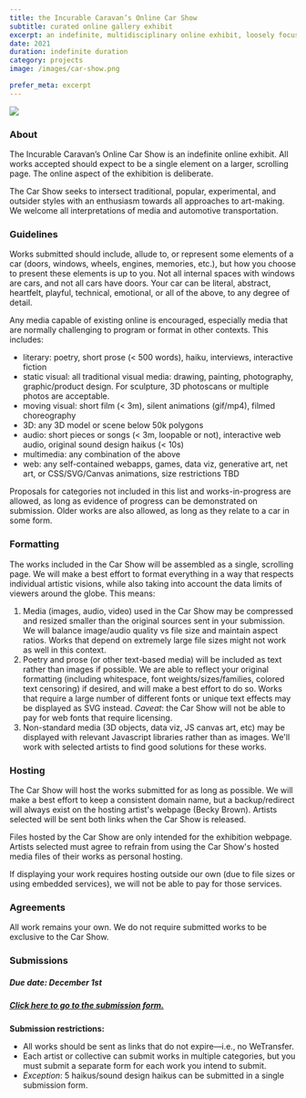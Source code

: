 ```yaml
---
title: the Incurable Caravan’s Online Car Show
subtitle: curated online gallery exhibit
excerpt: an indefinite, multidisciplinary online exhibit, loosely focused on interpretations of automotive transportation
date: 2021
duration: indefinite duration
category: projects
image: /images/car-show.png

prefer_meta: excerpt
---
```


![](/images/car-show.png)

### About

The Incurable Caravan’s Online Car Show is an indefinite online exhibit. All works accepted should expect to be a single element on a larger, scrolling page. The online aspect of the exhibition is deliberate.

The Car Show seeks to intersect traditional, popular, experimental, and outsider styles with an enthusiasm towards all approaches to art-making. We welcome all interpretations of media and automotive transportation.

### Guidelines

Works submitted should include, allude to, or represent some elements of a car (doors, windows, wheels, engines, memories, etc.), but how you choose to present these elements is up to you. Not all internal spaces with windows are cars, and not all cars have doors. Your car can be literal, abstract, heartfelt, playful, technical, emotional, or all of the above, to any degree of detail.

Any media capable of existing online is encouraged, especially media that are normally challenging to program or format in other contexts. This includes:

* literary: poetry, short prose (< 500 words), haiku, interviews, interactive fiction
* static visual: all traditional visual media: drawing, painting, photography, graphic/product design. For sculpture, 3D photoscans or multiple photos are acceptable.
* moving visual: short film (< 3m), silent animations (gif/mp4), filmed choreography
* 3D: any 3D model or scene below 50k polygons
* audio: short pieces or songs (< 3m, loopable or not), interactive web audio, original sound design haikus (< 10s)
* multimedia: any combination of the above
* web: any self-contained webapps, games, data viz, generative art, net art, or CSS/SVG/Canvas animations, size restrictions TBD

Proposals for categories not included in this list and works-in-progress are allowed, as long as evidence of progress can be demonstrated on submission. Older works are also allowed, as long as they relate to a car in some form.

### Formatting

The works included in the Car Show will be assembled as a single, scrolling page. We will make a best effort to format everything in a way that respects individual artistic visions, while also taking into account the data limits of viewers around the globe. This means:

1. Media (images, audio, video) used in the Car Show may be compressed and resized smaller than the original sources sent in your submission. We will balance image/audio quality vs file size and maintain aspect ratios. Works that depend on extremely large file sizes might not work as well in this context. 
2. Poetry and prose (or other text-based media) will be included as text rather than images if possible. We are able to reflect your original formatting (including whitespace, font weights/sizes/families, colored text censoring) if desired, and will make a best effort to do so. Works that require a large number of different fonts or unique text effects may be displayed as SVG instead. *Caveat*: the Car Show will not be able to pay for web fonts that require licensing.
3. Non-standard media (3D objects, data viz, JS canvas art, etc) may be displayed with relevant Javascript libraries rather than as images. We'll work with selected artists to find good solutions for these works.

### Hosting

The Car Show will host the works submitted for as long as possible. We will make a best effort to keep a consistent domain name, but a backup/redirect will always exist on the hosting artist's webpage (Becky Brown). Artists selected will be sent both links when the Car Show is released.

Files hosted by the Car Show are only intended for the exhibition webpage. Artists selected must agree to refrain from using the Car Show's hosted media files of their works as personal hosting.

If displaying your work requires hosting outside our own (due to file sizes or using embedded services), we will not be able to pay for those services.

### Agreements

All work remains your own. We do not require submitted works to be exclusive to the Car Show.

### Submissions

##### Due date: December 1st

##### [Click here to go to the submission form.](https://forms.gle/bGsT6VohLXpGiANb7)

**Submission restrictions:**

* All works should be sent as links that do not expire––i.e., no WeTransfer.
* Each artist or collective can submit works in multiple categories, but you must submit a separate form for each work you intend to submit.
* *Exception*: 5 haikus/sound design haikus can be submitted in a single submission form.